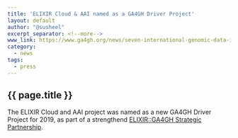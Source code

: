 ```yaml
---
title: 'ELIXIR Cloud & AAI named as a GA4GH Driver Project'
layout: default
author: "@susheel"
excerpt_separator: <!--more-->
www_link: https://www.ga4gh.org/news/seven-international-genomic-data-initiatives-named-ga4gh-driver/
category:
  - news
tags:
  - press
---
```


## {{ page.title }}

The ELIXIR Cloud and AAI project was named as a new GA4GH Driver Project for 2019, as part of a strengthend [ELIXIR::GA4GH Strategic Partnership](https://elixir-europe.org/news/elixir-and-ga4gh-expand-collaboration). 
<!--more-->
